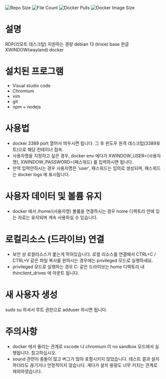![Repo Size](https://img.shields.io/github/repo-size/lancard/xwindow-korean)
![File Count](https://img.shields.io/github/directory-file-count/lancard/xwindow-korean)
![Docker Pulls](https://img.shields.io/docker/pulls/lancard/xwindow-korean)
![Docker Image Size](https://img.shields.io/docker/image-size/lancard/xwindow-korean)

# 설명
RDP(리모트 데스크탑) 지원하는 경량 debian 13 (trixie) base 한글 XWINDOW(wayland) docker

# 설치된 프로그램
- Visual studio code
- Chromium
- vim
- git
- npm + nodejs

# 사용법
- docker 3389 port 열어서 띄우시면 됩니다. 그 후 윈도우 원격 데스크탑(3389포트)으로 해당 컨테이너 접속.
- 사용자명을 지정하고 싶은 경우, docker env 에다가 XWINDOW_USER=(사용자명), XWINDOW_PASSWORD=(패스워드) 를 입력하시면 됩니다.
- 만약 입력안하시는 경우 사용자명은 'user', 패스워드는 임의로 생성되며, 패스워드는 docker logs 에 표시됩니다.

# 사용자 데이터 및 볼륨 유지
- docker 에서 /home/(사용자명) 볼륨을 연결하시는 경우 home 디렉토리 안에 있는 자료는 유지되며 계속 사용하실 수 있습니다.

# 로컬리소스 (드라이브) 연결
- 보안 상 로컬리소스가 붙는게 막혀있습니다. 로컬 리소스를 연결해서 CTRL+C / CTRL+V 같은 파일 복사를 원하시는 경우에는 privileged 모드로 실행하세요.
- privileged 모드로 실행하는 경우 C: 같은 드라이브는 home 디렉토리 내 thinclient_drives 에 마운트 됩니다.

# 새 사용자 생성
sudo su 하셔서 루트 권한으로 adduser 하시면 됩니다.

# 주의사항
- docker 에서 돌리는 관계로 vscode 나 chromium 이 no sandbox 모드에서 실행됩니다. 참고하십시오.
- sound 관련이 충돌이 많고 버그가 많아 포함시키지 않았습니다. 테스트 결과 설치하더라도 끊기거나 안정적이지 않습니다. 게다가 설치 용량도 너무 커지는 관계로 제외하였습니다.
